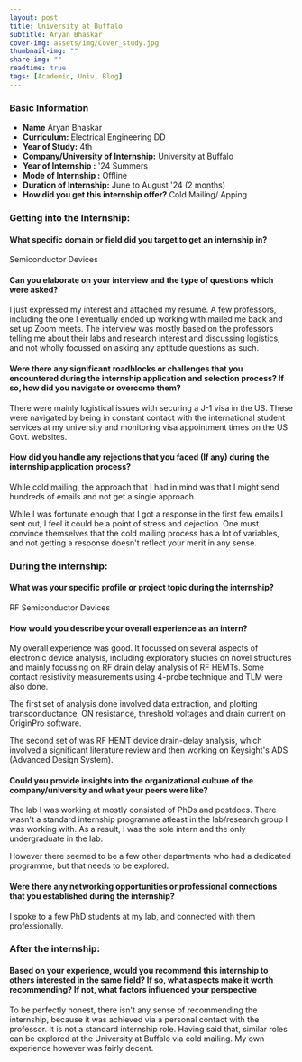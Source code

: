 ```yaml
---
layout: post
title: University at Buffalo
subtitle: Aryan Bhaskar
cover-img: assets/img/Cover_study.jpg
thumbnail-img: ""
share-img: ""
readtime: true
tags: [Academic, Univ, Blog]
---
```

### Basic Information

- **Name** Aryan Bhaskar
- **Curriculum:** Electrical Engineering DD
- **Year of Study:** 4th
- **Company/University of Internship:** University at Buffalo
- **Year of Internship :** '24 Summers
- **Mode of Internship :** Offline
- **Duration of Internship:** June to August '24 (2 months)
- **How did you get this internship offer?** Cold Mailing/ Apping

### Getting into the Internship:

#### What specific domain or field did you target to get an internship in?
Semiconductor Devices


#### Can you elaborate on your interview and the type of questions which were asked?
I just expressed my interest and attached my resumé. A few professors, including the one I eventually ended up working with mailed me back and set up Zoom meets. The interview was mostly based on the professors telling me about their labs and research interest and discussing logistics, and not wholly focussed on asking any aptitude questions as such.

#### Were there any significant roadblocks or challenges that you encountered during the internship application and selection process? If so, how did you navigate or overcome them?
There were mainly logistical issues with securing a J-1 visa in the US. These were navigated by being in constant contact with the international student services at my university and monitoring visa appointment times on the US Govt. websites.

#### How did you handle any rejections that you faced (If any) during the internship application process?
While cold mailing, the approach that I had in mind was that I might send hundreds of emails and not get a single approach.

While I was fortunate enough that I got a response in the first few emails I sent out, I feel it could be a point of stress and dejection. One must convince themselves that the cold mailing process has a lot of variables, and not getting a response doesn't reflect your merit in any sense.

### During the internship:
#### What was your specific profile or project topic during the internship?
RF Semiconductor Devices

#### How would you describe your overall experience as an intern?
My overall experience was good. It focussed on several aspects of electronic device analysis, including exploratory studies on novel structures and mainly focussing on RF drain delay analysis of RF HEMTs. Some contact resistivity measurements using 4-probe technique and TLM were also done. 

The first set of analysis done involved data extraction, and plotting transconductance, ON resistance, threshold voltages and drain current on OriginPro software.

The second set of was RF HEMT device drain-delay analysis, which involved a significant literature review and then working on Keysight's ADS (Advanced Design System).

#### Could you provide insights into the organizational culture of the company/university and what your peers were like?
The lab I was working at mostly consisted of PhDs and postdocs. There wasn't a standard internship programme atleast in the lab/research group I was working with. As a result, I was the sole intern and the only undergraduate in the lab.

However there seemed to be a few other departments who had a dedicated programme, but that needs to be explored.

#### Were there any networking opportunities or professional connections that you established during the internship?
I spoke to a few PhD students at my lab, and connected with them professionally.

### After the internship:

#### Based on your experience, would you recommend this internship to others interested in the same field? If so, what aspects make it worth recommending? If not, what factors influenced your perspective
To be perfectly honest, there isn't any sense of recommending the internship, because it was achieved via a personal contact with the professor. It is not a standard internship role. Having said that, similar roles can be explored at the University at Buffalo via cold mailing. My own experience however was fairly decent.
